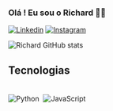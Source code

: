 ### Olá ! Eu sou o Richard 🤙🏼

[![Linkedin](https://img.shields.io/badge/LinkedIn-0077B5?style=for-the-badge&logo=linkedin&logoColor=white)](https://www.linkedin.com/in/richard-zimermann-mota-06b956281/)
[![Instagram](https://img.shields.io/badge/Instagram-E4405F?style=for-the-badge&logo=instagram&logoColor=white)](https://www.instagram.com/richardzimermann.m/)

![Richard GitHub stats](https://github-readme-stats.vercel.app/api?username=RichardZimermannMota&show_icons=true&theme=tokyonight)

## Tecnologias 

<div style="display: inline_block"><br/>
  <img align="center" alt="Python" src="https://img.shields.io/badge/Python-3776AB?style=for-the-badge&logo=python&logoColor=white"/>
  <img style="display: inline_block">
  <img align="center" alt="JavaScript" src="https://img.shields.io/badge/JavaScript-F7DF1E?style=for-the-badge&logo=javascript&logoColor=black"/>
</div>
